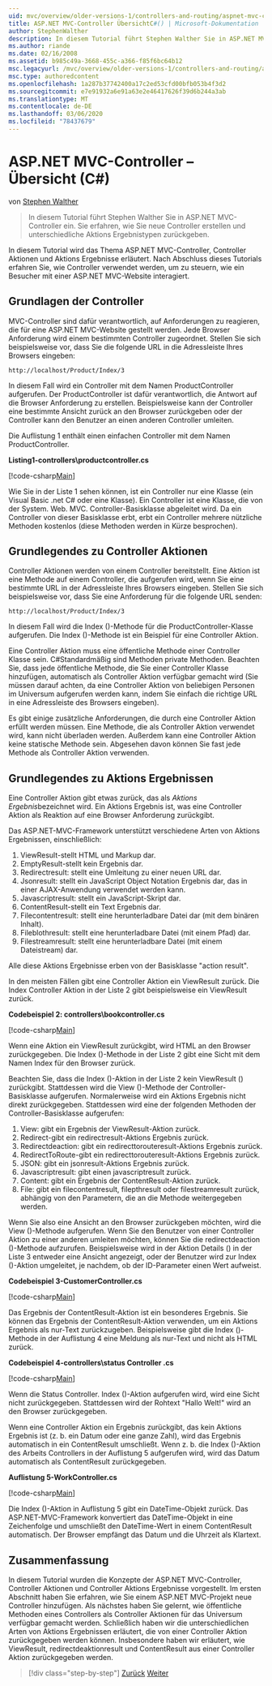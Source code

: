```yaml
---
uid: mvc/overview/older-versions-1/controllers-and-routing/aspnet-mvc-controllers-overview-cs
title: ASP.NET MVC-Controller ÜbersichtC#() | Microsoft-Dokumentation
author: StephenWalther
description: In diesem Tutorial führt Stephen Walther Sie in ASP.NET MVC-Controller ein. Sie erfahren, wie Sie neue Controller erstellen und verschiedene Arten von Aktionen zurückgeben...
ms.author: riande
ms.date: 02/16/2008
ms.assetid: b985c49a-3668-455c-a366-f85f6bc64b12
msc.legacyurl: /mvc/overview/older-versions-1/controllers-and-routing/aspnet-mvc-controllers-overview-cs
msc.type: authoredcontent
ms.openlocfilehash: 1a287b37742400a17c2ed53cfd00bfb053b4f3d2
ms.sourcegitcommit: e7e91932a6e91a63e2e46417626f39d6b244a3ab
ms.translationtype: MT
ms.contentlocale: de-DE
ms.lasthandoff: 03/06/2020
ms.locfileid: "78437679"
---
```

# <a name="aspnet-mvc-controller-overview-c"></a>ASP.NET MVC-Controller – Übersicht (C#)

von [Stephen Walther](https://github.com/StephenWalther)

> In diesem Tutorial führt Stephen Walther Sie in ASP.NET MVC-Controller ein. Sie erfahren, wie Sie neue Controller erstellen und unterschiedliche Aktions Ergebnistypen zurückgeben.

In diesem Tutorial wird das Thema ASP.NET MVC-Controller, Controller Aktionen und Aktions Ergebnisse erläutert. Nach Abschluss dieses Tutorials erfahren Sie, wie Controller verwendet werden, um zu steuern, wie ein Besucher mit einer ASP.NET MVC-Website interagiert.

## <a name="understanding-controllers"></a>Grundlagen der Controller

MVC-Controller sind dafür verantwortlich, auf Anforderungen zu reagieren, die für eine ASP.NET MVC-Website gestellt werden. Jede Browser Anforderung wird einem bestimmten Controller zugeordnet. Stellen Sie sich beispielsweise vor, dass Sie die folgende URL in die Adressleiste Ihres Browsers eingeben:

`http://localhost/Product/Index/3`

In diesem Fall wird ein Controller mit dem Namen ProductController aufgerufen. Der ProductController ist dafür verantwortlich, die Antwort auf die Browser Anforderung zu erstellen. Beispielsweise kann der Controller eine bestimmte Ansicht zurück an den Browser zurückgeben oder der Controller kann den Benutzer an einen anderen Controller umleiten.

Die Auflistung 1 enthält einen einfachen Controller mit dem Namen ProductController.

**Listing1-controllers\productcontroller.cs**

[!code-csharp[Main](aspnet-mvc-controllers-overview-cs/samples/sample1.cs)]

Wie Sie in der Liste 1 sehen können, ist ein Controller nur eine Klasse (ein Visual Basic .net C# oder eine Klasse). Ein Controller ist eine Klasse, die von der System. Web. MVC. Controller-Basisklasse abgeleitet wird. Da ein Controller von dieser Basisklasse erbt, erbt ein Controller mehrere nützliche Methoden kostenlos (diese Methoden werden in Kürze besprochen).

## <a name="understanding-controller-actions"></a>Grundlegendes zu Controller Aktionen

Controller Aktionen werden von einem Controller bereitstellt. Eine Aktion ist eine Methode auf einem Controller, die aufgerufen wird, wenn Sie eine bestimmte URL in der Adressleiste Ihres Browsers eingeben. Stellen Sie sich beispielsweise vor, dass Sie eine Anforderung für die folgende URL senden:

`http://localhost/Product/Index/3`

In diesem Fall wird die Index ()-Methode für die ProductController-Klasse aufgerufen. Die Index ()-Methode ist ein Beispiel für eine Controller Aktion.

Eine Controller Aktion muss eine öffentliche Methode einer Controller Klasse sein. C#Standardmäßig sind Methoden private Methoden. Beachten Sie, dass jede öffentliche Methode, die Sie einer Controller Klasse hinzufügen, automatisch als Controller Aktion verfügbar gemacht wird (Sie müssen darauf achten, da eine Controller Aktion von beliebigen Personen im Universum aufgerufen werden kann, indem Sie einfach die richtige URL in eine Adressleiste des Browsers eingeben).

Es gibt einige zusätzliche Anforderungen, die durch eine Controller Aktion erfüllt werden müssen. Eine Methode, die als Controller Aktion verwendet wird, kann nicht überladen werden. Außerdem kann eine Controller Aktion keine statische Methode sein. Abgesehen davon können Sie fast jede Methode als Controller Aktion verwenden.

## <a name="understanding-action-results"></a>Grundlegendes zu Aktions Ergebnissen

Eine Controller Aktion gibt etwas zurück, das als *Aktions Ergebnis*bezeichnet wird. Ein Aktions Ergebnis ist, was eine Controller Aktion als Reaktion auf eine Browser Anforderung zurückgibt.

Das ASP.NET-MVC-Framework unterstützt verschiedene Arten von Aktions Ergebnissen, einschließlich:

1. ViewResult-stellt HTML und Markup dar.
2. EmptyResult-stellt kein Ergebnis dar.
3. Redirectresult: stellt eine Umleitung zu einer neuen URL dar.
4. Jsonresult: stellt ein JavaScript Object Notation Ergebnis dar, das in einer AJAX-Anwendung verwendet werden kann.
5. Javascriptresult: stellt ein JavaScript-Skript dar.
6. ContentResult-stellt ein Text Ergebnis dar.
7. Filecontentresult: stellt eine herunterladbare Datei dar (mit dem binären Inhalt).
8. Fileblothresult: stellt eine herunterladbare Datei (mit einem Pfad) dar.
9. Filestreamresult: stellt eine herunterladbare Datei (mit einem Dateistream) dar.

Alle diese Aktions Ergebnisse erben von der Basisklasse "action result".

In den meisten Fällen gibt eine Controller Aktion ein ViewResult zurück. Die Index Controller Aktion in der Liste 2 gibt beispielsweise ein ViewResult zurück.

**Codebeispiel 2: controllers\bookcontroller.cs**

[!code-csharp[Main](aspnet-mvc-controllers-overview-cs/samples/sample2.cs)]

Wenn eine Aktion ein ViewResult zurückgibt, wird HTML an den Browser zurückgegeben. Die Index ()-Methode in der Liste 2 gibt eine Sicht mit dem Namen Index für den Browser zurück.

Beachten Sie, dass die Index ()-Aktion in der Liste 2 kein ViewResult () zurückgibt. Stattdessen wird die View ()-Methode der Controller-Basisklasse aufgerufen. Normalerweise wird ein Aktions Ergebnis nicht direkt zurückgegeben. Stattdessen wird eine der folgenden Methoden der Controller-Basisklasse aufgerufen:

1. View: gibt ein Ergebnis der ViewResult-Aktion zurück.
2. Redirect-gibt ein redirectresult-Aktions Ergebnis zurück.
3. Redirectdeaction: gibt ein redirecttorouteresult-Aktions Ergebnis zurück.
4. RedirectToRoute-gibt ein redirecttorouteresult-Aktions Ergebnis zurück.
5. JSON: gibt ein jsonresult-Aktions Ergebnis zurück.
6. Javascriptresult: gibt einen javascriptresult zurück.
7. Content: gibt ein Ergebnis der ContentResult-Aktion zurück.
8. File: gibt ein filecontentresult, filepthresult oder filestreamresult zurück, abhängig von den Parametern, die an die Methode weitergegeben werden.

Wenn Sie also eine Ansicht an den Browser zurückgeben möchten, wird die View ()-Methode aufgerufen. Wenn Sie den Benutzer von einer Controller Aktion zu einer anderen umleiten möchten, können Sie die redirectdeaction ()-Methode aufzurufen. Beispielsweise wird in der Aktion Details () in der Liste 3 entweder eine Ansicht angezeigt, oder der Benutzer wird zur Index ()-Aktion umgeleitet, je nachdem, ob der ID-Parameter einen Wert aufweist.

**Codebeispiel 3-CustomerController.cs**

[!code-csharp[Main](aspnet-mvc-controllers-overview-cs/samples/sample3.cs)]

Das Ergebnis der ContentResult-Aktion ist ein besonderes Ergebnis. Sie können das Ergebnis der ContentResult-Aktion verwenden, um ein Aktions Ergebnis als nur-Text zurückzugeben. Beispielsweise gibt die Index ()-Methode in der Auflistung 4 eine Meldung als nur-Text und nicht als HTML zurück.

**Codebeispiel 4-controllers\status Controller .cs**

[!code-csharp[Main](aspnet-mvc-controllers-overview-cs/samples/sample4.cs)]

Wenn die Status Controller. Index ()-Aktion aufgerufen wird, wird eine Sicht nicht zurückgegeben. Stattdessen wird der Rohtext "Hallo Welt!" wird an den Browser zurückgegeben.

Wenn eine Controller Aktion ein Ergebnis zurückgibt, das kein Aktions Ergebnis ist (z. b. ein Datum oder eine ganze Zahl), wird das Ergebnis automatisch in ein ContentResult umschließt. Wenn z. b. die Index ()-Aktion des Arbeits Controllers in der Auflistung 5 aufgerufen wird, wird das Datum automatisch als ContentResult zurückgegeben.

**Auflistung 5-WorkController.cs**

[!code-csharp[Main](aspnet-mvc-controllers-overview-cs/samples/sample5.cs)]

Die Index ()-Aktion in Auflistung 5 gibt ein DateTime-Objekt zurück. Das ASP.NET-MVC-Framework konvertiert das DateTime-Objekt in eine Zeichenfolge und umschließt den DateTime-Wert in einem ContentResult automatisch. Der Browser empfängt das Datum und die Uhrzeit als Klartext.

## <a name="summary"></a>Zusammenfassung

In diesem Tutorial wurden die Konzepte der ASP.NET MVC-Controller, Controller Aktionen und Controller Aktions Ergebnisse vorgestellt. Im ersten Abschnitt haben Sie erfahren, wie Sie einem ASP.NET MVC-Projekt neue Controller hinzufügen. Als nächstes haben Sie gelernt, wie öffentliche Methoden eines Controllers als Controller Aktionen für das Universum verfügbar gemacht werden. Schließlich haben wir die unterschiedlichen Arten von Aktions Ergebnissen erläutert, die von einer Controller Aktion zurückgegeben werden können. Insbesondere haben wir erläutert, wie ViewResult, redirectdeaktionresult und ContentResult aus einer Controller Aktion zurückgegeben werden.

> [!div class="step-by-step"]
> [Zurück](creating-an-action-vb.md)
> [Weiter](creating-custom-routes-cs.md)
